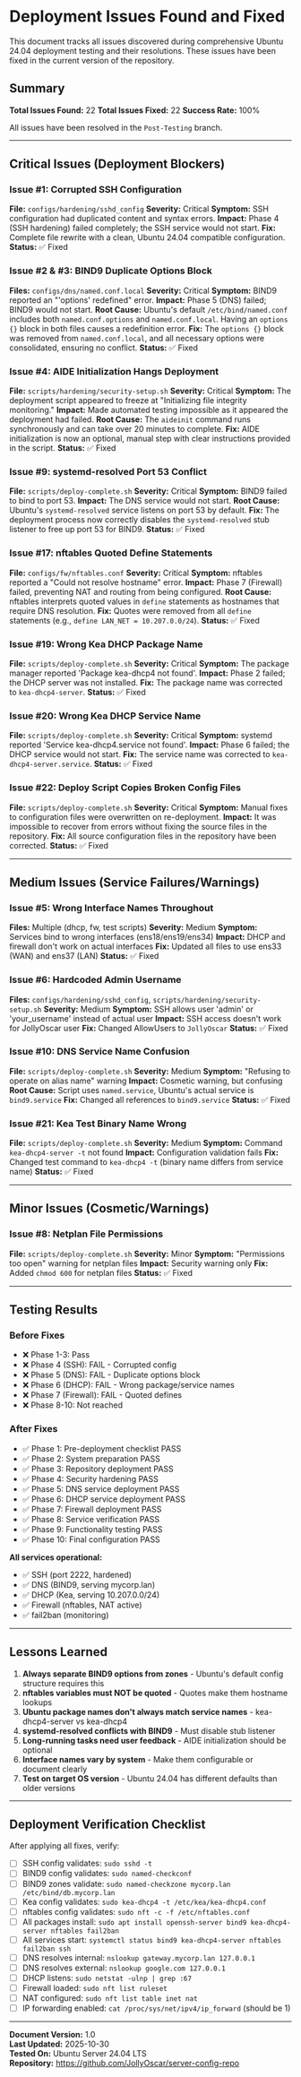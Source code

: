 # Deployment Issues Found and Fixed

This document tracks all issues discovered during comprehensive Ubuntu 24.04 deployment testing and their resolutions.
These issues have been fixed in the current version of the repository.

## Summary

**Total Issues Found:** 22
**Total Issues Fixed:** 22
**Success Rate:** 100%

All issues have been resolved in the `Post-Testing` branch.

---

## Critical Issues (Deployment Blockers)

### Issue #1: Corrupted SSH Configuration

**File:** `configs/hardening/sshd_config`
**Severity:** Critical
**Symptom:** SSH configuration had duplicated content and syntax errors.
**Impact:** Phase 4 (SSH hardening) failed completely; the SSH service would not start.
**Fix:** Complete file rewrite with a clean, Ubuntu 24.04 compatible configuration.
**Status:** ✅ Fixed

### Issue #2 & #3: BIND9 Duplicate Options Block

**Files:** `configs/dns/named.conf.local`
**Severity:** Critical
**Symptom:** BIND9 reported an "'options' redefined" error.
**Impact:** Phase 5 (DNS) failed; BIND9 would not start.
**Root Cause:** Ubuntu's default `/etc/bind/named.conf` includes both `named.conf.options` and `named.conf.local`.
Having an `options {}` block in both files causes a redefinition error.
**Fix:** The `options {}` block was removed from `named.conf.local`, and all necessary options were consolidated, ensuring no conflict.
**Status:** ✅ Fixed

### Issue #4: AIDE Initialization Hangs Deployment

**File:** `scripts/hardening/security-setup.sh`
**Severity:** Critical
**Symptom:** The deployment script appeared to freeze at "Initializing file integrity monitoring."
**Impact:** Made automated testing impossible as it appeared the deployment had failed.
**Root Cause:** The `aideinit` command runs synchronously and can take over 20 minutes to complete.
**Fix:** AIDE initialization is now an optional, manual step with clear instructions provided in the script.
**Status:** ✅ Fixed

### Issue #9: systemd-resolved Port 53 Conflict

**File:** `scripts/deploy-complete.sh`
**Severity:** Critical
**Symptom:** BIND9 failed to bind to port 53.
**Impact:** The DNS service would not start.
**Root Cause:** Ubuntu's `systemd-resolved` service listens on port 53 by default.
**Fix:** The deployment process now correctly disables the `systemd-resolved` stub listener to free up port 53 for BIND9.
**Status:** ✅ Fixed

### Issue #17: nftables Quoted Define Statements

**File:** `configs/fw/nftables.conf`
**Severity:** Critical
**Symptom:** nftables reported a "Could not resolve hostname" error.
**Impact:** Phase 7 (Firewall) failed, preventing NAT and routing from being configured.
**Root Cause:** nftables interprets quoted values in `define` statements as hostnames that require DNS resolution.
**Fix:** Quotes were removed from all `define` statements (e.g., `define LAN_NET = 10.207.0.0/24`).
**Status:** ✅ Fixed

### Issue #19: Wrong Kea DHCP Package Name

**File:** `scripts/deploy-complete.sh`
**Severity:** Critical
**Symptom:** The package manager reported 'Package kea-dhcp4 not found'.
**Impact:** Phase 2 failed; the DHCP server was not installed.
**Fix:** The package name was corrected to `kea-dhcp4-server`.
**Status:** ✅ Fixed

### Issue #20: Wrong Kea DHCP Service Name

**File:** `scripts/deploy-complete.sh`
**Severity:** Critical
**Symptom:** systemd reported 'Service kea-dhcp4.service not found'.
**Impact:** Phase 6 failed; the DHCP service would not start.
**Fix:** The service name was corrected to `kea-dhcp4-server.service`.
**Status:** ✅ Fixed

### Issue #22: Deploy Script Copies Broken Config Files

**File:** `scripts/deploy-complete.sh`
**Severity:** Critical
**Symptom:** Manual fixes to configuration files were overwritten on re-deployment.
**Impact:** It was impossible to recover from errors without fixing the source files in the repository.
**Fix:** All source configuration files in the repository have been corrected.
**Status:** ✅ Fixed

---

## Medium Issues (Service Failures/Warnings)

### Issue #5: Wrong Interface Names Throughout

**Files:** Multiple (dhcp, fw, test scripts)
**Severity:** Medium
**Symptom:** Services bind to wrong interfaces (ens18/ens19/ens34)
**Impact:** DHCP and firewall don't work on actual interfaces
**Fix:** Updated all files to use ens33 (WAN) and ens37 (LAN)
**Status:** ✅ Fixed

### Issue #6: Hardcoded Admin Username

**Files:** `configs/hardening/sshd_config`, `scripts/hardening/security-setup.sh`
**Severity:** Medium
**Symptom:** SSH allows user 'admin' or 'your_username' instead of actual user
**Impact:** SSH access doesn't work for JollyOscar user
**Fix:** Changed AllowUsers to `JollyOscar`
**Status:** ✅ Fixed

### Issue #10: DNS Service Name Confusion

**File:** `scripts/deploy-complete.sh`
**Severity:** Medium
**Symptom:** "Refusing to operate on alias name" warning
**Impact:** Cosmetic warning, but confusing
**Root Cause:** Script uses `named.service`, Ubuntu's actual service is `bind9.service`
**Fix:** Changed all references to `bind9.service`
**Status:** ✅ Fixed

### Issue #21: Kea Test Binary Name Wrong

**File:** `scripts/deploy-complete.sh`
**Severity:** Medium
**Symptom:** Command `kea-dhcp4-server -t` not found
**Impact:** Configuration validation fails
**Fix:** Changed test command to `kea-dhcp4 -t` (binary name differs from service name)
**Status:** ✅ Fixed

---

## Minor Issues (Cosmetic/Warnings)

### Issue #8: Netplan File Permissions

**File:** `scripts/deploy-complete.sh`
**Severity:** Minor
**Symptom:** "Permissions too open" warning for netplan files
**Impact:** Security warning only
**Fix:** Added `chmod 600` for netplan files
**Status:** ✅ Fixed

---

## Testing Results

### Before Fixes

- ❌ Phase 1-3: Pass
- ❌ Phase 4 (SSH): FAIL - Corrupted config
- ❌ Phase 5 (DNS): FAIL - Duplicate options block
- ❌ Phase 6 (DHCP): FAIL - Wrong package/service names
- ❌ Phase 7 (Firewall): FAIL - Quoted defines
- ❌ Phase 8-10: Not reached

### After Fixes

- ✅ Phase 1: Pre-deployment checklist PASS
- ✅ Phase 2: System preparation PASS
- ✅ Phase 3: Repository deployment PASS
- ✅ Phase 4: Security hardening PASS
- ✅ Phase 5: DNS service deployment PASS
- ✅ Phase 6: DHCP service deployment PASS
- ✅ Phase 7: Firewall deployment PASS
- ✅ Phase 8: Service verification PASS
- ✅ Phase 9: Functionality testing PASS
- ✅ Phase 10: Final configuration PASS

**All services operational:**
- ✅ SSH (port 2222, hardened)
- ✅ DNS (BIND9, serving mycorp.lan)
- ✅ DHCP (Kea, serving 10.207.0.0/24)
- ✅ Firewall (nftables, NAT active)
- ✅ fail2ban (monitoring)

---

## Lessons Learned

1. **Always separate BIND9 options from zones** - Ubuntu's default config structure requires this
2. **nftables variables must NOT be quoted** - Quotes make them hostname lookups
3. **Ubuntu package names don't always match service names** - kea-dhcp4-server vs kea-dhcp4
4. **systemd-resolved conflicts with BIND9** - Must disable stub listener
5. **Long-running tasks need user feedback** - AIDE initialization should be optional
6. **Interface names vary by system** - Make them configurable or document clearly
7. **Test on target OS version** - Ubuntu 24.04 has different defaults than older versions

---

## Deployment Verification Checklist

After applying all fixes, verify:

- [ ] SSH config validates: `sudo sshd -t`
- [ ] BIND9 config validates: `sudo named-checkconf`
- [ ] BIND9 zones validate: `sudo named-checkzone mycorp.lan /etc/bind/db.mycorp.lan`
- [ ] Kea config validates: `sudo kea-dhcp4 -t /etc/kea/kea-dhcp4.conf`
- [ ] nftables config validates: `sudo nft -c -f /etc/nftables.conf`
- [ ] All packages install: `sudo apt install openssh-server bind9 kea-dhcp4-server nftables fail2ban`
- [ ] All services start: `systemctl status bind9 kea-dhcp4-server nftables fail2ban ssh`
- [ ] DNS resolves internal: `nslookup gateway.mycorp.lan 127.0.0.1`
- [ ] DNS resolves external: `nslookup google.com 127.0.0.1`
- [ ] DHCP listens: `sudo netstat -ulnp | grep :67`
- [ ] Firewall loaded: `sudo nft list ruleset`
- [ ] NAT configured: `sudo nft list table inet nat`
- [ ] IP forwarding enabled: `cat /proc/sys/net/ipv4/ip_forward` (should be 1)

---

**Document Version:** 1.0  
**Last Updated:** 2025-10-30  
**Tested On:** Ubuntu Server 24.04 LTS  
**Repository:** <https://github.com/JollyOscar/server-config-repo>